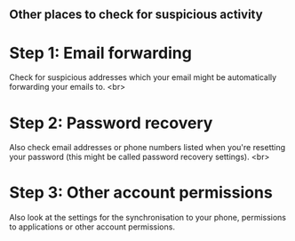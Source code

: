 
## Other places to check for suspicious activity

# Step 1: Email forwarding
Check for suspicious addresses which your email might be automatically forwarding your emails to.
&lt;br&gt;
# Step 2: Password recovery
Also check email addresses or phone numbers listed when you&#39;re resetting your password (this might be called password recovery settings).
&lt;br&gt;
# Step 3: Other account permissions
Also look at the settings for the synchronisation to your phone, permissions to applications or other account permissions.
